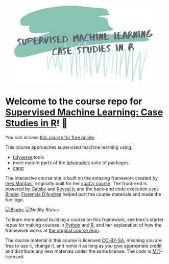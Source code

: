 <p align="center">
<img src="static/logo.svg" align="center" width="450px"/>
</p>

# Welcome to the course repo for **[Supervised Machine Learning: Case Studies in R](https://supervised-ml-course.netlify.com/)**! 🎉 

You can access [this course for free online](https://supervised-ml-course.netlify.com/).

This course approaches supervised machine learning using:

- [tidyverse](https://tidyverse.tidyverse.org/) tools
- more mature parts of the [tidymodels](https://github.com/tidymodels) suite of packages
- [caret](https://topepo.github.io/caret/)

The interactive course site is built on the amazing framework created by [Ines Montani](https://ines.io/), originally built for her [spaCy course](https://course.spacy.io).  The front-end is powered by
[Gatsby](http://gatsbyjs.org/) and [Reveal.js](https://revealjs.com) and the
back-end code execution uses [Binder](https://mybinder.org). [Florencia D'Andrea](https://florencia.netlify.com/) helped port the course materials and made the fun logo.

[![Binder](https://mybinder.org/badge_logo.svg)](https://mybinder.org/v2/gh/juliasilge/supervised-ML-case-studies-course/binder) 
![Netlify Status](https://api.netlify.com/api/v1/badges/3ba21376-9a18-4cf0-960e-2c65e6bc2bbd/deploy-status)

To learn more about building a course on this framework, see Ines's starter repos for making courses in [Python](https://github.com/ines/course-starter-python) and [R](https://github.com/ines/course-starter-r), and her explanation of how the framework works at [the original course repo](https://github.com/ines/spacy-course#-faq).


The course material in this course is licensed [CC-BY-SA](https://creativecommons.org/licenses/by-sa/4.0/), meaning you are free to use it, change it, and remix it as long as you give appropriate credit and distribute any new materials under the same license.  The _code_ is [MIT](https://opensource.org/licenses/MIT)-licensed.

